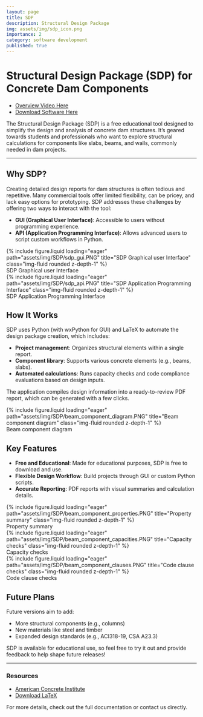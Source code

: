 ```yaml
---
layout: page
title: SDP
description: Structural Design Package
img: assets/img/sdp_icon.png
importance: 2
category: software development
published: true
---
```


# Structural Design Package (SDP) for Concrete Dam Components

- [Overview Video Here](https://www.linkedin.com/posts/michael-dupuis-99539662_this-structural-design-software-tool-started-activity-7237577486723641344--6Tb?utm_source=share&utm_medium=member_desktop)
- [Download Software Here](https://github.com/mrldupuis/Structural-Design-Package)

The Structural Design Package (SDP) is a free educational tool designed to simplify the design and analysis of concrete dam structures. It’s geared towards students and professionals who want to explore structural calculations for components like slabs, beams, and walls, commonly needed in dam projects.

---

## Why SDP?

Creating detailed design reports for dam structures is often tedious and repetitive. Many commercial tools offer limited flexibility, can be pricey, and lack easy options for prototyping. SDP addresses these challenges by offering two ways to interact with the tool:
- **GUI (Graphical User Interface)**: Accessible to users without programming experience.
- **API (Application Programming Interface)**: Allows advanced users to script custom workflows in Python.

<div class="row">
    <div class="col-sm mt-3 mt-md-0">
        {% include figure.liquid loading="eager" path="assets/img/SDP/sdp_gui.PNG" title="SDP Graphical user Interface" class="img-fluid rounded z-depth-1" %}
    </div>
</div>
<div class="caption">
    SDP Graphical user Interface
</div>

<div class="row">
    <div class="col-sm mt-3 mt-md-0">
        {% include figure.liquid loading="eager" path="assets/img/SDP/sdp_api.PNG" title="SDP Application Programming Interface" class="img-fluid rounded z-depth-1" %}
    </div>
</div>
<div class="caption">
    SDP Application Programming Interface
</div>

## How It Works

SDP uses Python (with wxPython for GUI) and LaTeX to automate the design package creation, which includes:
- **Project management**: Organizes structural elements within a single report.
- **Component library**: Supports various concrete elements (e.g., beams, slabs).
- **Automated calculations**: Runs capacity checks and code compliance evaluations based on design inputs.

The application compiles design information into a ready-to-review PDF report, which can be generated with a few clicks.

<div class="row">
    <div class="col-sm mt-3 mt-md-0">
        {% include figure.liquid loading="eager" path="assets/img/SDP/beam_component_diagram.PNG" title="Beam component diagram" class="img-fluid rounded z-depth-1" %}
    </div>
</div>
<div class="caption">
    Beam component diagram
</div>

## Key Features

- **Free and Educational**: Made for educational purposes, SDP is free to download and use.
- **Flexible Design Workflow**: Build projects through GUI or custom Python scripts.
- **Accurate Reporting**: PDF reports with visual summaries and calculation details.

<div class="row">
    <div class="col-sm mt-3 mt-md-0">
        {% include figure.liquid loading="eager" path="assets/img/SDP/beam_component_properties.PNG" title="Property summary" class="img-fluid rounded z-depth-1" %}
    </div>
</div>
<div class="caption">
    Property summary
</div>

<div class="row">
    <div class="col-sm mt-3 mt-md-0">
        {% include figure.liquid loading="eager" path="assets/img/SDP/beam_component_capacities.PNG" title="Capacity checks" class="img-fluid rounded z-depth-1" %}
    </div>
</div>
<div class="caption">
    Capacity checks
</div>

<div class="row">
    <div class="col-sm mt-3 mt-md-0">
        {% include figure.liquid loading="eager" path="assets/img/SDP/beam_component_clauses.PNG" title="Code clause checks" class="img-fluid rounded z-depth-1" %}
    </div>
</div>
<div class="caption">
    Code clause checks
</div>


## Future Plans

Future versions aim to add:
- More structural components (e.g., columns)
- New materials like steel and timber
- Expanded design standards (e.g., ACI318-19, CSA A23.3)

SDP is available for educational use, so feel free to try it out and provide feedback to help shape future releases!

---

### Resources

- [American Concrete Institute](https://www.concrete.org)
- [Download LaTeX](https://miktex.org)

For more details, check out the full documentation or contact us directly.